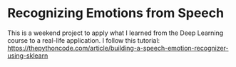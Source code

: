 # Recognizing Emotions from Speech

This is a weekend project to apply what I learned from the Deep Learning course to a real-life application.
I follow this tutorial: https://thepythoncode.com/article/building-a-speech-emotion-recognizer-using-sklearn
